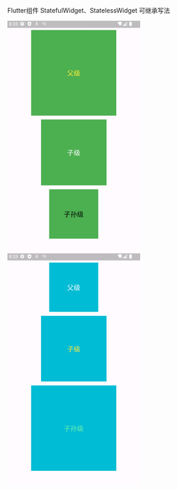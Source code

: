 Flutter组件 StatefulWidget、StatelessWidget 可继承写法

<img src="01.png" alt="01" width="300"><img src="02.png" alt="01" width="300">
